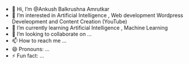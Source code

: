 - 👋 Hi, I’m @Ankush Balkrushna Amrutkar
- 👀 I’m interested in Artificial Intelligence , Web development Wordpress Develeopment and Content Creation (YouTube)
- 🌱 I’m currently learning Artificial Intelligence , Machine Learning 
- 💞️ I’m looking to collaborate on ...
- 📫 How to reach me ...
- 😄 Pronouns: ...
- ⚡ Fun fact: ...

<!---
AnAsa17/AnAsa17 is a ✨ special ✨ repository because its `README.md` (this file) appears on your GitHub profile.
You can click the Preview link to take a look at your changes.
--->
